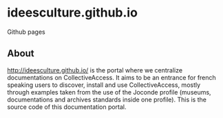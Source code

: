 # ideesculture.github.io
Github pages

## About

http://ideesculture.github.io/ is the portal where we centralize documentations on CollectiveAccess. It aims to be an entrance for french speaking users to discover, install and use CollectiveAccess, mostly through examples taken from the use of the Joconde profile (museums, documentations and archives standards inside one profile).
This is the source code of this documentation portal.
